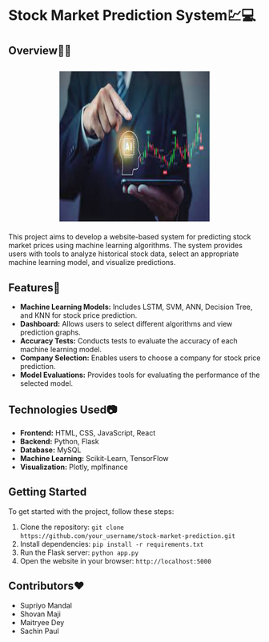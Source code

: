 # Stock Market Prediction System💹💻

## Overview🧑‍💻

<div>
   <h2 align="center"><img src="./download.jpeg" alt="Screenshot" width="300" height="300"></h2>
</div>


This project aims to develop a website-based system for predicting stock market prices using machine learning algorithms. The system provides users with tools to analyze historical stock data, select an appropriate machine learning model, and visualize predictions.

## Features🚀

- **Machine Learning Models:** Includes LSTM, SVM, ANN, Decision Tree, and KNN for stock price prediction.
- **Dashboard:** Allows users to select different algorithms and view prediction graphs.
- **Accuracy Tests:** Conducts tests to evaluate the accuracy of each machine learning model.
- **Company Selection:** Enables users to choose a company for stock price prediction.
- **Model Evaluations:** Provides tools for evaluating the performance of the selected model.

## Technologies Used📷

- **Frontend:** HTML, CSS, JavaScript, React
- **Backend:** Python, Flask
- **Database:** MySQL
- **Machine Learning:** Scikit-Learn, TensorFlow
- **Visualization:** Plotly, mplfinance

## Getting Started

To get started with the project, follow these steps:

1. Clone the repository: `git clone https://github.com/your_username/stock-market-prediction.git`
2. Install dependencies: `pip install -r requirements.txt`
3. Run the Flask server: `python app.py`
4. Open the website in your browser: `http://localhost:5000`

## Contributors❤️

- Supriyo Mandal
- Shovan Maji
- Maitryee Dey
- Sachin Paul

